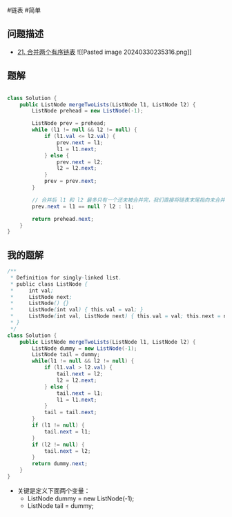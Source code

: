 #链表 #简单 
## 问题描述

* [21. 合并两个有序链表](https://leetcode.cn/problems/merge-two-sorted-lists/)
![[Pasted image 20240330235316.png]]

## 题解


```java

class Solution {
    public ListNode mergeTwoLists(ListNode l1, ListNode l2) {
        ListNode prehead = new ListNode(-1);

        ListNode prev = prehead;
        while (l1 != null && l2 != null) {
            if (l1.val <= l2.val) {
                prev.next = l1;
                l1 = l1.next;
            } else {
                prev.next = l2;
                l2 = l2.next;
            }
            prev = prev.next;
        }

        // 合并后 l1 和 l2 最多只有一个还未被合并完，我们直接将链表末尾指向未合并完的链表即可
        prev.next = l1 == null ? l2 : l1;

        return prehead.next;
    }
}

```

## 我的题解

```java
/**
 * Definition for singly-linked list.
 * public class ListNode {
 *     int val;
 *     ListNode next;
 *     ListNode() {}
 *     ListNode(int val) { this.val = val; }
 *     ListNode(int val, ListNode next) { this.val = val; this.next = next; }
 * }
 */
class Solution {
    public ListNode mergeTwoLists(ListNode l1, ListNode l2) {
		ListNode dummy = new ListNode(-1);
		ListNode tail = dummy;
		while(l1 != null && l2 != null) {
			if (l1.val > l2.val) {
				tail.next = l2;
				l2 = l2.next;
			} else {
				tail.next = l1;
				l1 = l1.next;
			}
			tail = tail.next;
		}
		if (l1 != null) {
			tail.next = l1;
		} 
		if (l2 != null) {
			tail.next = l2;
		}
		return dummy.next;
    }
}
```

- 关键是定义下面两个变量：
	- ListNode dummy = new ListNode(-1);
	- ListNode tail = dummy;
